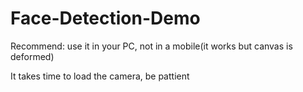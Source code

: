 # Face-Detection-Demo

Recommend: use it in your PC, not in a mobile(it works but canvas is deformed)

It takes time to load the camera, be pattient
